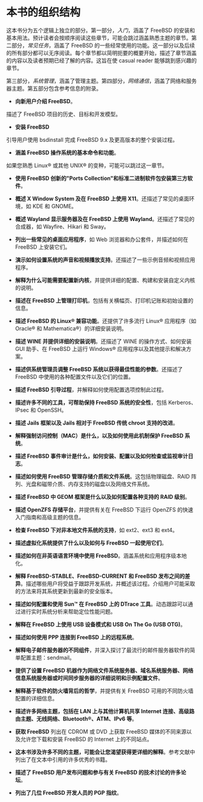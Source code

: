 # 本书的组织结构

这本书分为五个逻辑上独立的部分。第一部分，_入门_，涵盖了 FreeBSD 的安装和基本用法。预计读者会按顺序阅读这些章节，可能会跳过涵盖熟悉主题的章节。第二部分，_常见任务_，涵盖了 FreeBSD 的一些经常使用的功能。这一部分以及后续的所有部分都可以无序阅读。每个章节都以简明扼要的概要开始，描述了章节涵盖的内容以及读者预期已经了解的内容。这旨在使 casual reader 能够跳到感兴趣的章节。

第三部分，_系统管理_，涵盖了管理主题。第四部分，_网络通信_，涵盖了网络和服务器主题。第五部分包含参考信息的附录。

- **向新用户介绍 FreeBSD**。

描述了 FreeBSD 项目的历史、目标和开发模型。

- **安装 FreeBSD**

引导用户使用 bsdinstall 完成 FreeBSD 9.x 及更高版本的整个安装过程。

- **涵盖 FreeBSD 操作系统的基本命令和功能**。

如果您熟悉 Linux® 或其他 UNIX® 的变种，可能可以跳过这一章节。

- **使用 FreeBSD 创新的"Ports Collection"和标准二进制软件包安装第三方软件**。

- **概述 X Window System 及在 FreeBSD 上使用 X11**。还描述了常见的桌面环境，如 KDE 和 GNOME。

- **概述 Wayland 显示服务器及在 FreeBSD 上使用 Wayland**。还描述了常见的合成器，如 Wayfire、Hikari 和 Sway。

- **列出一些常见的桌面应用程序**，如 Web 浏览器和办公套件，并描述如何在 FreeBSD 上安装它们。

- **演示如何设置系统的声音和视频播放支持**。还描述了一些示例音频和视频应用程序。

- **解释为什么可能需要配置新内核**，并提供详细的配置、构建和安装自定义内核的说明。

- **描述在 FreeBSD 上管理打印机**，包括有关横幅页、打印机记账和初始设置的信息。

- **描述 FreeBSD 的 Linux® 兼容功能**。还提供了许多流行 Linux® 应用程序（如 Oracle® 和 Mathematica®）的详细安装说明。

- **描述 WINE 并提供详细的安装说明**。还描述了 WINE 的操作方式、如何安装 GUI 助手、在 FreeBSD 上运行 Windows® 应用程序以及其他提示和解决方案。

- **描述供系统管理员调整 FreeBSD 系统以获得最佳性能的参数**。还描述了 FreeBSD 中使用的各种配置文件以及它们的位置。

- **描述 FreeBSD 引导过程**，并解释如何使用配置选项控制此过程。

- **描述许多不同的工具，可帮助保持 FreeBSD 系统的安全性**，包括 Kerberos、IPsec 和 OpenSSH。

- **描述 Jails 框架以及 Jails 相对于 FreeBSD 传统 chroot 支持的改进**。

- **解释强制访问控制（MAC）是什么，以及如何使用此机制保护 FreeBSD 系统**。

- **描述 FreeBSD 事件审计是什么，如何安装、配置以及如何检查或监视审计日志**。

- **描述如何使用 FreeBSD 管理存储介质和文件系统**。这包括物理磁盘、RAID 阵列、光盘和磁带介质、内存支持的磁盘以及网络文件系统。

- **描述 FreeBSD 中 GEOM 框架是什么以及如何配置各种支持的 RAID 级别**。

- **描述 OpenZFS 存储平台**，并提供有关在 FreeBSD 下运行 OpenZFS 的快速入门指南和高级主题的信息。

- **检查 FreeBSD 下对非本地文件系统的支持**，如 ext2、ext3 和 ext4。

- **描述虚拟化系统提供了什么以及如何与 FreeBSD 一起使用它们**。

- **描述如何在非英语语言环境中使用 FreeBSD**。涵盖系统和应用程序级本地化。

- **解释 FreeBSD-STABLE、FreeBSD-CURRENT 和 FreeBSD 发布之间的差异**。描述哪些用户将受益于跟踪开发系统，并概述该过程。介绍用户可能采取的方法来将其系统更新到最新的安全版本。

- **描述如何配置和使用 Sun™ 在 FreeBSD 上的 DTrace 工具**。动态跟踪可以通过进行实时系统分析来帮助定位性能问题。

- **解释在 FreeBSD 上使用 USB 设备模式和 USB On The Go (USB OTG)**。

- **描述如何使用 PPP 连接到 FreeBSD 上的远程系统**。

- **解释电子邮件服务器的不同组件**，并深入探讨了最流行的邮件服务器软件的简单配置主题：sendmail。

- **提供了设置 FreeBSD 机器作为网络文件系统服务器、域名系统服务器、网络信息系统服务器或时间同步服务器的详细说明和示例配置文件**。

- **解释基于软件的防火墙背后的哲学**，并提供有关 FreeBSD 可用的不同防火墙配置的详细信息。

- **描述许多网络主题，包括在 LAN 上与其他计算机共享 Internet 连接、高级路由主题、无线网络、Bluetooth®、ATM、IPv6 等**。

- **获取 FreeBSD** 列出在 CDROM 或 DVD 上获取 FreeBSD 媒体的不同来源以及允许您下载和安装 FreeBSD 的 Internet 上的不同站点。

- **这本书涉及许多不同的主题，可能会让您渴望获得更详细的解释**。参考文献中列出了在文本中引用的许多优秀的书籍。

- **描述了 FreeBSD 用户发布问题和参与有关 FreeBSD 的技术讨论的许多论坛**。

- **列出了几位 FreeBSD 开发人员的 PGP 指纹**。

